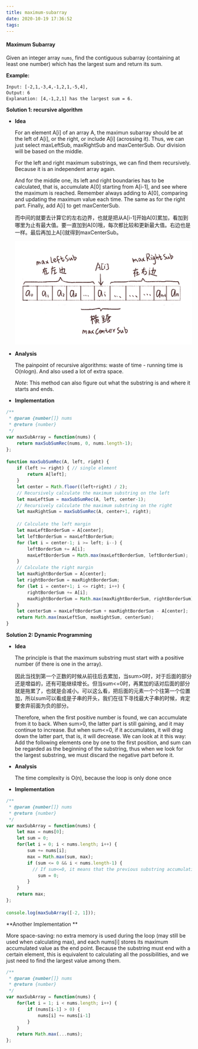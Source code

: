```yaml
---
title: maximum-subarray
date: 2020-10-19 17:36:52
tags:
---
```


#### Maximum Subarray

Given an integer array `nums`, find the contiguous subarray (containing at least one number) which has the largest sum and return its sum.

**Example:**

```
Input: [-2,1,-3,4,-1,2,1,-5,4],
Output: 6
Explanation: [4,-1,2,1] has the largest sum = 6.
```



**Solution 1: recursive algorithm**

- **Idea**

  For an element A[i] of an array A, the maximun subarray should be at the left of A[i], or the right, or include A[i] (acrossing it). Thus, we can just select maxLeftSub, maxRightSub and maxCenterSub. Our division will be based on the middle.

  For the left and right maximum substrings, we can find them recursively. Because it is an independent array again.

  And for the middle one, its left and right boundaries has to be calculated, that is, accumulate A[0] starting from A[i-1], and see where the maximum is reached. Remember always adding to A[0], comparing and updating the maximum value each time. The same as for the right part. Finally, add A[i] to get maxCenterSub.

  而中间的就要去计算它的左右边界，也就是把从A[i-1]开始A[0]累加，看加到哪里为止有最大值。要一直加到A[0]哦，每次都比较和更新最大值。右边也是一样。最后再加上A[i]就得到maxCenterSub。


  ![](/images/maxSub-1.png)

- **Analysis**

  The painpoint of recursive algorithms: waste of time - running time is O(nlogn). And also used a lot of extra space.

  *Note*: This method can also figure out what the substring is and where it starts and ends.

- **Implementation**

```javascript
/**
 * @param {number[]} nums
 * @return {number}
 */
var maxSubArray = function(nums) {
    return maxSubSumRec(nums, 0, nums.length-1);
};

function maxSubSumRec(A, left, right) {
    if (left >= right) { // single element
        return A[left];
    }
    let center = Math.floor((left+right) / 2);
    // Recursively calculate the maximum substring on the left
    let maxLeftSum = maxSubSumRec(A, left, center-1);
  	// Recursively calculate the maximum substring on the right
    let maxRightSum = maxSubSumRec(A, center+1, right);
    
  	// Calculate the left margin
    let maxLeftBorderSum = A[center]; 
    let leftBorderSum = maxLeftBorderSum;
    for (let i = center-1; i >= left; i--) {
        leftBorderSum += A[i];
        maxLeftBorderSum = Math.max(maxLeftBorderSum, leftBorderSum);
    }
    // Calculate the right margin
    let maxRightBorderSum = A[center]; 
    let rightBorderSum = maxRightBorderSum;
    for (let i = center+1; i <= right; i++) {
        rightBorderSum += A[i];
        maxRightBorderSum = Math.max(maxRightBorderSum, rightBorderSum);
    }
    let centerSum = maxLeftBorderSum + maxRightBorderSum - A[center];
    return Math.max(maxLeftSum, maxRightSum, centerSum);
}
```



**Solution 2: Dynamic Programming**

- **Idea**

  The principle is that the maximum substring must start with a positive number (if there is one in the array).

  因此当找到第一个正数的时候从前往后去累加，当sum>0时，对于后面的部分还是增益的，还有可能继续增长。但当sum<=0时，再累加的话对后面的部分就是拖累了，也就是会减小。可以这么看，把后面的元素一个个往第一个位置加，所以sum可以看成是子串的开头，我们在往下寻找最大子串的时候，肯定要舍弃前面为负的部分。

  Therefore, when the first positive number is found, we can accumulate from it to back. When sum>0, the latter part is still gaining, and it may continue to increase. But when sum<=0, if it accumulates, it will drag down the latter part, that is, it will decrease. We can look at it this way: Add the following elements one by one to the first position, and sum can be regarded as the beginning of the substring, thus when we look for the largest substring, we must discard the negative part before it.

- **Analysis**

  The time complexity is O(n), because the loop is only done once

- **Implementation**

```javascript
/**
 * @param {number[]} nums
 * @return {number}
 */
var maxSubArray = function(nums) {
    let max = nums[0];
    let sum = 0;
    for(let i = 0; i < nums.length; i++) {
        sum += nums[i];
        max = Math.max(sum, max);
        if (sum <= 0 && i < nums.length-1) { 
          // If sum<=0, it means that the previous substring accumulation has no gain to the back, so the sum is calculated from the next position again
            sum = 0;
        }
    }
    return max;
};

console.log(maxSubArray([-2, 1]));
```



**Another Implementation **

More space-saving: no extra memory is used during the loop (may still be used when calculating max), and each nums[i] stores its maximum accumulated value as the end point. Because the substring must end with a certain element, this is equivalent to calculating all the possibilities, and we just need to find the largest value among them.

```javascript
/**
 * @param {number[]} nums
 * @return {number}
 */
var maxSubArray = function(nums) { 
    for(let i = 1; i < nums.length; i++) {
        if (nums[i-1] > 0) {
            nums[i] += nums[i-1]
        }
    }
    return Math.max(...nums);
};
```




